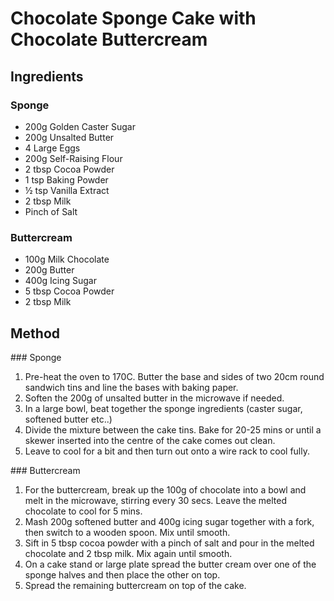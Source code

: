 # Chocolate Sponge Cake with Chocolate Buttercream

## Ingredients
### Sponge
 * 200g Golden Caster Sugar
 * 200g Unsalted Butter
 * 4 Large Eggs
 * 200g Self-Raising Flour
 * 2 tbsp Cocoa Powder
 * 1 tsp Baking Powder
 * ½ tsp Vanilla Extract
 * 2 tbsp Milk
 * Pinch of Salt

### Buttercream
 * 100g Milk Chocolate
 * 200g Butter
 * 400g Icing Sugar
 * 5 tbsp Cocoa Powder
 * 2 tbsp Milk

## Method
### Sponge
1. Pre-heat the oven to 170C. Butter the base and sides of two 20cm round sandwich tins and line the bases with baking paper.
2. Soften the 200g of unsalted butter in the microwave if needed.
3. In a large bowl, beat together the sponge ingredients (caster sugar, softened butter etc..)
4. Divide the mixture between the cake tins. Bake for 20-25 mins or until a skewer inserted into the centre of the cake comes out clean.
5. Leave to cool for a bit and then turn out onto a wire rack to cool fully.

### Buttercream
1. For the buttercream, break up the 100g of chocolate into a bowl and melt in the microwave, stirring every 30 secs. Leave the melted chocolate to cool for 5 mins.
2. Mash 200g softened butter and 400g icing sugar together with a fork, then switch to a wooden spoon. Mix until smooth.
3. Sift in 5 tbsp cocoa powder with a pinch of salt and pour in the melted chocolate and 2 tbsp milk. Mix again until smooth.
4. On a cake stand or large plate spread the butter cream over one of the sponge halves and then place the other on top.
5. Spread the remaining buttercream on top of the cake.


